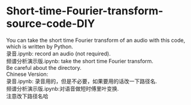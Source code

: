 # Short-time-Fourier-transform-source-code-DIY
You can take the short time Fourier transform of an audio with this code, which is written by Python.\
录音.ipynb: record an audio (not required).\
频谱分析演示版.ipynb: take the short time Fourier transform.\
Be careful about the directory.\
Chinese Version:\
录音.ipynb: 录音用的，但是不必要，如果要用的话改一下路径名.\
频谱分析演示版.ipynb:对语音做短时傅里叶变换.\
注意改下路径名哈
